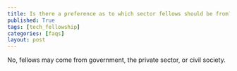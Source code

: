 ```yaml
---
title: Is there a preference as to which sector fellows should be from?
published: True
tags: [tech_fellowship]
categories: [faqs]
layout: post
---
```

<div class="content">
	<p>No, fellows may come from government, the private sector, or civil society.</p>
</div>
